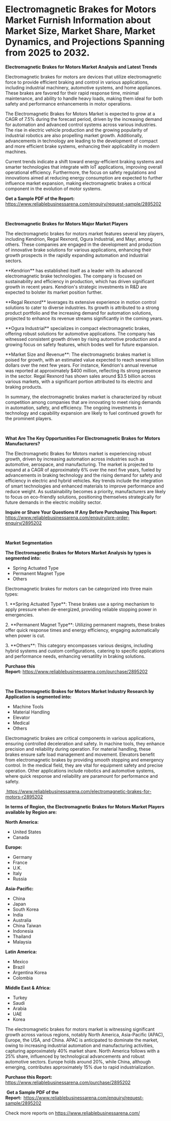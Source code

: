 <p><h1>Electromagnetic Brakes for Motors Market Furnish Information about Market Size, Market Share, Market Dynamics, and Projections Spanning from 2025 to 2032.</h1></p><p><strong>Electromagnetic Brakes for Motors Market Analysis and Latest Trends</strong></p>
<p><p>Electromagnetic brakes for motors are devices that utilize electromagnetic force to provide efficient braking and control in various applications, including industrial machinery, automotive systems, and home appliances. These brakes are favored for their rapid response time, minimal maintenance, and ability to handle heavy loads, making them ideal for both safety and performance enhancements in motor operations.</p><p>The Electromagnetic Brakes for Motors Market is expected to grow at a CAGR of 7.5% during the forecast period, driven by the increasing demand for automation and advanced control systems across various industries. The rise in electric vehicle production and the growing popularity of industrial robotics are also propelling market growth. Additionally, advancements in technology are leading to the development of compact and more efficient brake systems, enhancing their applicability in modern machines.</p><p>Current trends indicate a shift toward energy-efficient braking systems and smarter technologies that integrate with IoT applications, improving overall operational efficiency. Furthermore, the focus on safety regulations and innovations aimed at reducing energy consumption are expected to further influence market expansion, making electromagnetic brakes a critical component in the evolution of motor systems.</p></p>
<p><strong>Get a Sample PDF of the Report:&nbsp;</strong> <a href="https://www.reliablebusinessarena.com/enquiry/request-sample/2895202?utm_campaign=2517&utm_medium=2&utm_source=Github&utm_content=ia&utm_term=15032025&utm_id=electromagnetic-brakes-for-motors">https://www.reliablebusinessarena.com/enquiry/request-sample/2895202</a></p>
<p>&nbsp;</p>
<p><strong>Electromagnetic Brakes for Motors Major Market Players</strong></p>
<p><p>The electromagnetic brakes for motors market features several key players, including Kendrion, Regal Rexnord, Ogura Industrial, and Mayr, among others. These companies are engaged in the development and production of innovative brake solutions for various applications, enhancing their growth prospects in the rapidly expanding automation and industrial sectors.</p><p>**Kendrion** has established itself as a leader with its advanced electromagnetic brake technologies. The company is focused on sustainability and efficiency in production, which has driven significant growth in recent years. Kendrion's strategic investments in R&D are expected to bolster its market position further.</p><p>**Regal Rexnord** leverages its extensive experience in motion control solutions to cater to diverse industries. Its growth is attributed to a strong product portfolio and the increasing demand for automation solutions, projected to enhance its revenue streams significantly in the coming years.</p><p>**Ogura Industrial** specializes in compact electromagnetic brakes, offering robust solutions for automotive applications. The company has witnessed consistent growth driven by rising automotive production and a growing focus on safety features, which bodes well for future expansion.</p><p>**Market Size and Revenue**: The electromagnetic brakes market is poised for growth, with an estimated value expected to reach several billion dollars over the next few years. For instance, Kendrion's annual revenue was reported at approximately $400 million, reflecting its strong presence in the sector. Regal Rexnord has shown sales around $3.5 billion across various markets, with a significant portion attributed to its electric and braking products.</p><p>In summary, the electromagnetic brakes market is characterized by robust competition among companies that are innovating to meet rising demands in automation, safety, and efficiency. The ongoing investments in technology and capability expansion are likely to fuel continued growth for the prominent players.</p></p>
<p>&nbsp;</p>
<p><strong>What Are The Key Opportunities For Electromagnetic Brakes for Motors Manufacturers?</strong></p>
<p><p>The Electromagnetic Brakes for Motors market is experiencing robust growth, driven by increasing automation across industries such as automotive, aerospace, and manufacturing. The market is projected to expand at a CAGR of approximately 6% over the next five years, fueled by advancements in braking technology and the rising demand for safety and efficiency in electric and hybrid vehicles. Key trends include the integration of smart technologies and enhanced materials to improve performance and reduce weight. As sustainability becomes a priority, manufacturers are likely to focus on eco-friendly solutions, positioning themselves strategically for future demands in the electric mobility sector.</p></p>
<p><strong>Inquire or Share Your Questions If Any Before Purchasing This Report:</strong> <a href="https://www.reliablebusinessarena.com/enquiry/pre-order-enquiry/2895202?utm_campaign=2517&utm_medium=2&utm_source=Github&utm_content=ia&utm_term=15032025&utm_id=electromagnetic-brakes-for-motors">https://www.reliablebusinessarena.com/enquiry/pre-order-enquiry/2895202</a></p>
<p>&nbsp;</p>
<p><strong>Market Segmentation</strong></p>
<p><strong>The Electromagnetic Brakes for Motors Market Analysis by types is segmented into:</strong></p>
<p><ul><li>Spring Actuated Type</li><li>Permanent Magnet Type</li><li>Others</li></ul></p>
<p><p>Electromagnetic brakes for motors can be categorized into three main types: </p><p>1. **Spring Actuated Type**: These brakes use a spring mechanism to apply pressure when de-energized, providing reliable stopping power in emergencies.</p><p>2. **Permanent Magnet Type**: Utilizing permanent magnets, these brakes offer quick response times and energy efficiency, engaging automatically when power is cut.</p><p>3. **Others**: This category encompasses various designs, including hybrid systems and custom configurations, catering to specific applications and performance needs, enhancing versatility in braking solutions.</p></p>
<p><strong>Purchase this Report:&nbsp;</strong><a href="https://www.reliablebusinessarena.com/purchase/2895202?utm_campaign=2517&utm_medium=2&utm_source=Github&utm_content=ia&utm_term=15032025&utm_id=electromagnetic-brakes-for-motors">https://www.reliablebusinessarena.com/purchase/2895202</a></p>
<p>&nbsp;</p>
<p><strong>The Electromagnetic Brakes for Motors Market Industry Research by Application is segmented into:</strong></p>
<p><ul><li>Machine Tools</li><li>Material Handling</li><li>Elevator</li><li>Medical</li><li>Others</li></ul></p>
<p><p>Electromagnetic brakes are critical components in various applications, ensuring controlled deceleration and safety. In machine tools, they enhance precision and reliability during operation. For material handling, these brakes ensure safe load management and movement. Elevators benefit from electromagnetic brakes by providing smooth stopping and emergency control. In the medical field, they are vital for equipment safety and precise operation. Other applications include robotics and automotive systems, where quick response and reliability are paramount for performance and safety.</p></p>
<p><a href="https://www.reliablebusinessarena.com/electromagnetic-brakes-for-motors-r2895202?utm_campaign=2517&utm_medium=2&utm_source=Github&utm_content=ia&utm_term=15032025&utm_id=electromagnetic-brakes-for-motors">&nbsp;https://www.reliablebusinessarena.com/electromagnetic-brakes-for-motors-r2895202</a></p>
<p><strong>In terms of Region, the Electromagnetic Brakes for Motors Market Players available by Region are:</strong></p>
<p>
    <p> <strong> North America: </strong>
        <ul>
            <li>United States</li>
            <li>Canada</li>
        </ul>
        </p> 
    <p> <strong> Europe: </strong>
        <ul>
            <li>Germany</li>
            <li>France</li>
            <li>U.K.</li>
            <li>Italy</li>
            <li>Russia</li>
        </ul>
        </p> 
    <p> <strong> Asia-Pacific: </strong>
        <ul>
            <li>China</li>
            <li>Japan</li>
            <li>South Korea</li>
            <li>India</li>
            <li>Australia</li>
            <li>China Taiwan</li>
            <li>Indonesia</li>
            <li>Thailand</li>
            <li>Malaysia</li>
        </ul>
        </p> 
    <p> <strong> Latin America: </strong>
        <ul>
            <li>Mexico</li>
            <li>Brazil</li>
            <li>Argentina Korea</li>
            <li>Colombia</li>
        </ul>
        </p> 
    <p> <strong> Middle East & Africa: </strong>
        <ul>
            <li>Turkey</li>
            <li>Saudi</li>
            <li>Arabia</li>
            <li>UAE</li>
            <li>Korea</li>
        </ul>
    </p>
    </p>
<p><p>The electromagnetic brakes for motors market is witnessing significant growth across various regions, notably North America, Asia-Pacific (APAC), Europe, the USA, and China. APAC is anticipated to dominate the market, owing to increasing industrial automation and manufacturing activities, capturing approximately 40% market share. North America follows with a 25% share, influenced by technological advancements and robust automotive sectors. Europe holds around 20%, while China, although emerging, contributes approximately 15% due to rapid industrialization.</p></p>
<p><strong>Purchase this Report: </strong><a href="https://www.reliablebusinessarena.com/purchase/2895202?utm_campaign=2517&utm_medium=2&utm_source=Github&utm_content=ia&utm_term=15032025&utm_id=electromagnetic-brakes-for-motors">https://www.reliablebusinessarena.com/purchase/2895202</a></p>
<p>&nbsp;<strong>Get a Sample PDF of the Report:&nbsp;&nbsp;</strong><a href="https://www.reliablebusinessarena.com/enquiry/request-sample/2895202?utm_campaign=2517&utm_medium=2&utm_source=Github&utm_content=ia&utm_term=15032025&utm_id=electromagnetic-brakes-for-motors">https://www.reliablebusinessarena.com/enquiry/request-sample/2895202</a></p>
<p><strong></strong></p>
<p>Check more reports on <a href="https://www.reliablebusinessarena.com/?utm_campaign=2517&utm_medium=2&utm_source=Github&utm_content=ia&utm_term=15032025&utm_id=electromagnetic-brakes-for-motors">https://www.reliablebusinessarena.com/</a></p>